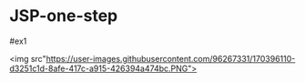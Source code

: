 # JSP-one-step

#ex1

<img src"https://user-images.githubusercontent.com/96267331/170396110-d3251c1d-8afe-417c-a915-426394a474bc.PNG">

